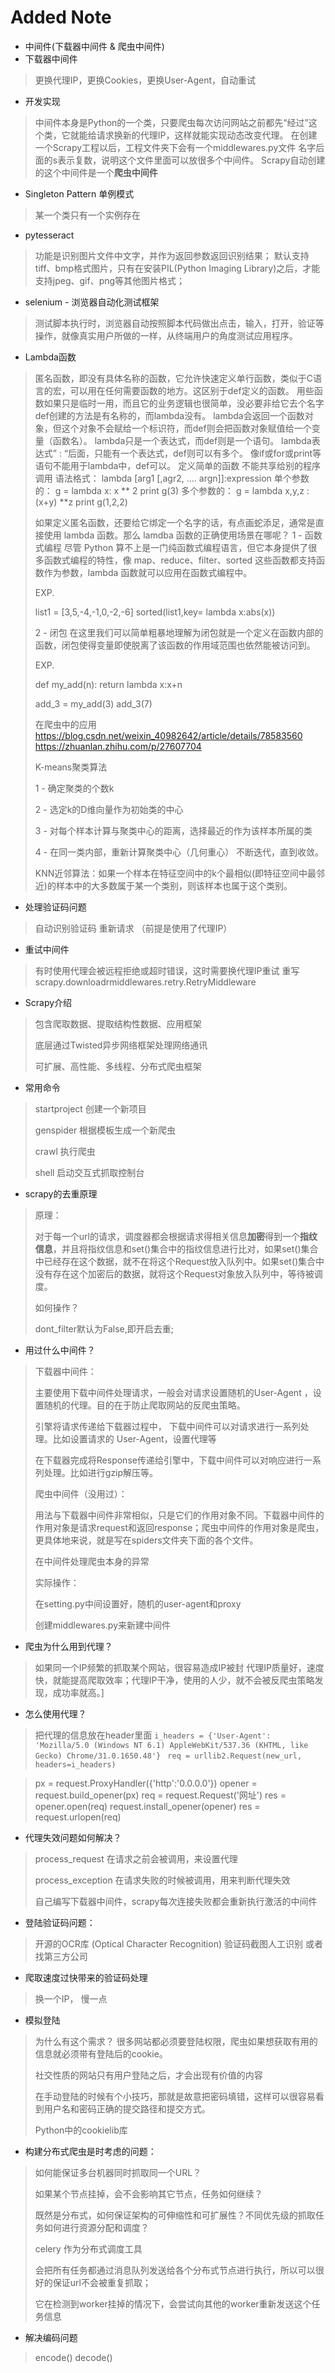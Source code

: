 # Added Note
* 中间件(下载器中间件 & 爬虫中间件)
* 下载器中间件
> 更换代理IP，更换Cookies，更换User-Agent，自动重试
* 开发实现
> 中间件本身是Python的一个类，只要爬虫每次访问网站之前都先“经过”这个类，它就能给请求换新的代理IP，这样就能实现动态改变代理。
> 在创建一个Scrapy工程以后，工程文件夹下会有一个middlewares.py文件
> 名字后面的s表示复数，说明这个文件里面可以放很多个中间件。
> Scrapy自动创建的这个中间件是一个**爬虫中间件**

* Singleton Pattern 单例模式
> 某一个类只有一个实例存在
* pytesseract
> 功能是识别图片文件中文字，并作为返回参数返回识别结果；
> 默认支持tiff、bmp格式图片，只有在安装PIL(Python Imaging Library)之后，才能支持jpeg、gif、png等其他图片格式；
* selenium - 浏览器自动化测试框架
> 测试脚本执行时，浏览器自动按照脚本代码做出点击，输入，打开，验证等操作，就像真实用户所做的一样，从终端用户的角度测试应用程序。
* Lambda函数
> 匿名函数，即没有具体名称的函数，它允许快速定义单行函数，类似于C语言的宏，可以用在任何需要函数的地方。这区别于def定义的函数。 
> 用些函数如果只是临时一用，而且它的业务逻辑也很简单，没必要非给它去个名字
> def创建的方法是有名称的，而lambda没有。 
> lambda会返回一个函数对象，但这个对象不会赋给一个标识符，而def则会把函数对象赋值给一个变量（函数名）。 
> lambda只是一个表达式，而def则是一个语句。
> lambda表达式” : “后面，只能有一个表达式，def则可以有多个。 
> 像if或for或print等语句不能用于lambda中，def可以。 
> 定义简单的函数
> 不能共享给别的程序调用
> 语法格式：
> lambda [arg1 [,agr2, .... argn]]:expression 
> 单个参数的：
> g = lambda x: x ** 2
> print g(3)
> 多个参数的：
> g = lambda x,y,z :(x+y) **z
> print g(1,2,2)
> 
> 如果定义匿名函数，还要给它绑定一个名字的话，有点画蛇添足，通常是直接使用 lambda 函数。那么 lamdba 函数的正确使用场景在哪呢？
> 1 - 函数式编程
> 尽管 Python 算不上是一门纯函数式编程语言，但它本身提供了很多函数式编程的特性，像 map、reduce、filter、sorted 这些函数都支持函数作为参数，lambda 函数就可以应用在函数式编程中。
> 
> EXP.
> 
> list1 = [3,5,-4,-1,0,-2,-6]
> sorted(list1,key= lambda x:abs(x))
> 
> 2 - 闭包
> 在这里我们可以简单粗暴地理解为闭包就是一个定义在函数内部的函数，闭包使得变量即使脱离了该函数的作用域范围也依然能被访问到。
> 
> EXP. 
> 
> def my_add(n):
>   return lambda x:x+n 
>   
> add_3 = my_add(3)
> add_3(7)
> 
> 在爬虫中的应用
> https://blog.csdn.net/weixin_40982642/article/details/78583560
> https://zhuanlan.zhihu.com/p/27607704
> 
> K-means聚类算法
> 
> 1 - 确定聚类的个数k
> 
> 2 - 选定k的D维向量作为初始类的中心
> 
> 3 - 对每个样本计算与聚类中心的距离，选择最近的作为该样本所属的类
> 
> 4 - 在同一类内部，重新计算聚类中心（几何重心） 不断迭代，直到收敛。 
> 
> KNN近邻算法：如果一个样本在特征空间中的k个最相似(即特征空间中最邻近)的样本中的大多数属于某一个类别，则该样本也属于这个类别。
* 处理验证码问题
> 自动识别验证码
> 重新请求 （前提是使用了代理IP）
* 重试中间件
> 有时使用代理会被远程拒绝或超时错误，这时需要换代理IP重试
> 重写 scrapy.downloadrmiddlewares.retry.RetryMiddleware
* Scrapy介绍
> 包含爬取数据、提取结构性数据、应用框架
> 
> 底层通过Twisted异步网络框架处理网络通讯
> 
> 可扩展、高性能、多线程、分布式爬虫框架
* 常用命令
> startproject 创建一个新项目
> 
> genspider 根据模板生成一个新爬虫
> 
> crawl 执行爬虫
> 
> shell 启动交互式抓取控制台
* scrapy的去重原理
> 原理：
> 
> 对于每一个url的请求，调度器都会根据请求得相关信息**加密**得到一个**指纹信息**，并且将指纹信息和set()集合中的指纹信息进行比对，如果set()集合中已经存在这个数据，就不在将这个Request放入队列中。如果set()集合中没有存在这个加密后的数据，就将这个Request对象放入队列中，等待被调度。
> 
> 如何操作？
> 
> dont_filter默认为False,即开启去重;
* 用过什么中间件？
> 
> 下载器中间件：
> 
> 主要使用下载中间件处理请求，一般会对请求设置随机的User-Agent ，设置随机的代理。目的在于防止爬取网站的反爬虫策略。
> 
> 引擎将请求传递给下载器过程中， 下载中间件可以对请求进行一系列处理。比如设置请求的 User-Agent，设置代理等
> 
> 在下载器完成将Response传递给引擎中，下载中间件可以对响应进行一系列处理。比如进行gzip解压等。
> 
> 爬虫中间件（没用过）：
> 
> 用法与下载器中间件非常相似，只是它们的作用对象不同。下载器中间件的作用对象是请求request和返回response；爬虫中间件的作用对象是爬虫，更具体地来说，就是写在spiders文件夹下面的各个文件。
> 
> 在中间件处理爬虫本身的异常
> 
> 
> 
> 实际操作：
> 
> 在setting.py中间设置好，随机的user-agent和proxy 
> 
> 创建middlewares.py来新建中间件
* 爬虫为什么用到代理？
> 如果同一个IP频繁的抓取某个网站，很容易造成IP被封
> 代理IP质量好，速度快，就能提高爬取效率；代理IP干净，使用的人少，就不会被反爬虫策略发现，成功率就高。]
> 
> 
* 怎么使用代理？
> 把代理的信息放在header里面
> `i_headers = {'User-Agent': 'Mozilla/5.0 (Windows NT 6.1) AppleWebKit/537.36 (KHTML, like Gecko) Chrome/31.0.1650.48'}
`
> `req = urllib2.Request(new_url, headers=i_headers)`

> px = request.ProxyHandler({'http':'0.0.0.0'})
> opener = request.build_opener(px)
> req = request.Request('网址')
> res = opener.open(req)
> request.install_opener(opener)
> res = request.urlopen(req)
> 
* 代理失效问题如何解决？
> process_request 在请求之前会被调用，来设置代理
> 
> process_exception 在请求失败的时候被调用，用来判断代理失效
> 
> 
> 自己编写下载器中间件，scrapy每次连接失败都会重新执行激活的中间件
>  
* 登陆验证码问题：
> 开源的OCR库 (Optical Character Recognition)
> 验证码截图人工识别
> 或者找第三方公司
* 爬取速度过快带来的验证码处理
> 换一个IP， 慢一点
* 模拟登陆
> 为什么有这个需求？
> 很多网站都必须要登陆权限，爬虫如果想获取有用的信息就必须带有登陆后的cookie。
> 
> 社交性质的网站只有用户登陆之后，才会出现有价值的内容
> 
> 在手动登陆的时候有个小技巧，那就是故意把密码填错，这样可以很容易看到用户名和密码正确的提交路径和提交方式。
> 
> Python中的cookielib库
> 
> 
* 构建分布式爬虫是时考虑的问题：
> 如何能保证多台机器同时抓取同一个URL？
> 
> 如果某个节点挂掉，会不会影响其它节点，任务如何继续？
> 
> 既然是分布式，如何保证架构的可伸缩性和可扩展性？不同优先级的抓取任务如何进行资源分配和调度？
> 
> celery 作为分布式调度工具
> 
> 会把所有任务都通过消息队列发送给各个分布式节点进行执行，所以可以很好的保证url不会被重复抓取；
> 
> 它在检测到worker挂掉的情况下，会尝试向其他的worker重新发送这个任务信息
> 
> 
> 
* 解决编码问题
> encode() decode()